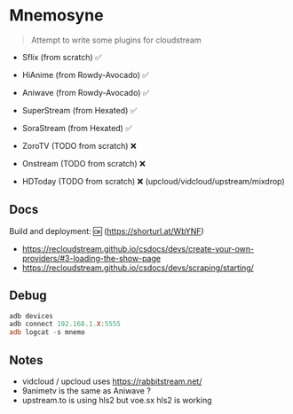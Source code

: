 # Mnemosyne

> Attempt to write some plugins for cloudstream

* Sflix (from scratch) :white_check_mark:
* HiAnime (from Rowdy-Avocado) :white_check_mark:
* Aniwave (from Rowdy-Avocado) :white_check_mark:
* SuperStream (from Hexated) :white_check_mark:
* SoraStream (from Hexated) :white_check_mark:

* ZoroTV (TODO from scratch) :x:
* Onstream (TODO from scratch) :x:
* HDToday (TODO from scratch) :x:   (upcloud/vidcloud/upstream/mixdrop)

## Docs

Build and deployment: :ok: (https://shorturl.at/WbYNF)

* https://recloudstream.github.io/csdocs/devs/create-your-own-providers/#3-loading-the-show-page
* https://recloudstream.github.io/csdocs/devs/scraping/starting/


## Debug

```ps1
adb devices
adb connect 192.168.1.X:5555
adb logcat -s mnemo
```


## Notes

* vidcloud / upcloud uses https://rabbitstream.net/
* 9animetv is the same as Aniwave ?
* upstream.to is using hls2 but voe.sx hls2 is working